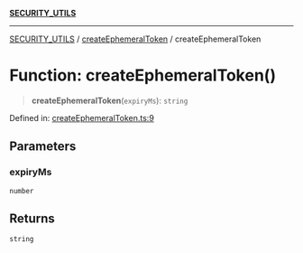 [**SECURITY_UTILS**](../../README.md)

***

[SECURITY_UTILS](../../README.md) / [createEphemeralToken](../README.md) / createEphemeralToken

# Function: createEphemeralToken()

> **createEphemeralToken**(`expiryMs`): `string`

Defined in: [createEphemeralToken.ts:9](https://github.com/dailker/everyutil-js/blob/7799f3f003cb23f425be3f1c83c38483e2648188/src/security/createEphemeralToken.ts#L9)

## Parameters

### expiryMs

`number`

## Returns

`string`
